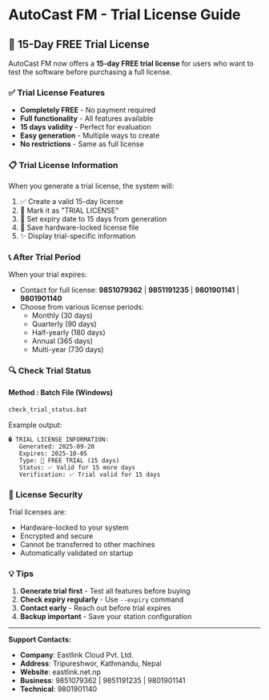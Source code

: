 # AutoCast FM - Trial License Guide

## 🎯 15-Day FREE Trial License

AutoCast FM now offers a **15-day FREE trial license** for users who want to test the software before purchasing a full license.

### ✅ Trial License Features

- **Completely FREE** - No payment required
- **Full functionality** - All features available
- **15 days validity** - Perfect for evaluation
- **Easy generation** - Multiple ways to create
- **No restrictions** - Same as full license

### 📋 Trial License Information

When you generate a trial license, the system will:

1. ✅ Create a valid 15-day license
2. 🎯 Mark it as "TRIAL LICENSE" 
3. 📅 Set expiry date to 15 days from generation
4. 💾 Save hardware-locked license file
5. ✨ Display trial-specific information

### 📞 After Trial Period

When your trial expires:
- Contact for full license: **9851079362** | **9851191235** | **9801901141** | **9801901140**
- Choose from various license periods:
  - Monthly (30 days)
  - Quarterly (90 days) 
  - Half-yearly (180 days)
  - Annual (365 days)
  - Multi-year (730 days)

### 🔍 Check Trial Status

#### Method : Batch File (Windows)
```bash
check_trial_status.bat
```

Example output:
```
� TRIAL LICENSE INFORMATION:
   Generated: 2025-09-20
   Expires: 2025-10-05
   Type: 🎯 FREE TRIAL (15 days)
   Status: ✅ Valid for 15 more days
   Verification: ✅ Trial valid for 15 days
```

### 🔐 License Security

Trial licenses are:
- Hardware-locked to your system
- Encrypted and secure
- Cannot be transferred to other machines
- Automatically validated on startup

### 💡 Tips

1. **Generate trial first** - Test all features before buying
2. **Check expiry regularly** - Use `--expiry` command
3. **Contact early** - Reach out before trial expires
4. **Backup important** - Save your station configuration

---

**Support Contacts:**
- **Company**: Eastlink Cloud Pvt. Ltd.
- **Address**: Tripureshwor, Kathmandu, Nepal
- **Website**: eastlink.net.np
- **Business**: 9851079362 | 9851191235 | 9801901141
- **Technical**: 9801901140
